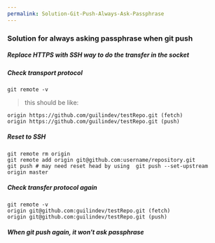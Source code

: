 ```yaml
---
permalink: Solution-Git-Push-Always-Ask-Passphrase
---
```


### Solution for always asking passphrase when git push

##### Replace HTTPS with SSH way to do the transfer in the socket

##### Check transport protocol

```shell script
git remote -v
```

> this should be like:

```text
origin https://github.com/guilindev/testRepo.git (fetch)
origin https://github.com/guilindev/testRepo.git (push)
```

##### Reset to SSH

```shell script
git remote rm origin
git remote add origin git@github.com:username/repository.git
git push # may need reset head by using  git push --set-upstream origin master
```

##### Check transfer protocol again

```shell script
git remote -v
origin git@github.com:guilindev/testRepo.git (fetch)
origin git@github.com:guilindev/testRepo.git (push)
```

##### When git push again, it won't ask passphrase